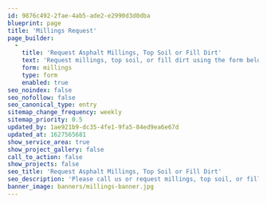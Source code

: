 ```yaml
---
id: 9876c492-2fae-4ab5-ade2-e2990d3d0dba
blueprint: page
title: 'Millings Request'
page_builder:
  -
    title: 'Request Asphalt Millings, Top Soil or Fill Dirt'
    text: 'Request millings, top soil, or fill dirt using the form below. We''ll give you a call to follow up with you, or you can call us directly.'
    form: millings
    type: form
    enabled: true
seo_noindex: false
seo_nofollow: false
seo_canonical_type: entry
sitemap_change_frequency: weekly
sitemap_priority: 0.5
updated_by: 1ae921b9-dc35-4fe1-9fa5-84ed9ea6e67d
updated_at: 1627565681
show_service_area: true
show_project_gallery: false
call_to_action: false
show_projects: false
seo_title: 'Request Asphalt Millings, Top Soil or Fill Dirt'
seo_description: 'Please call us or request millings, top soil, or fill dirt using the form below. We''ll make sure to follow up with a call.'
banner_image: banners/millings-banner.jpg
---
```

